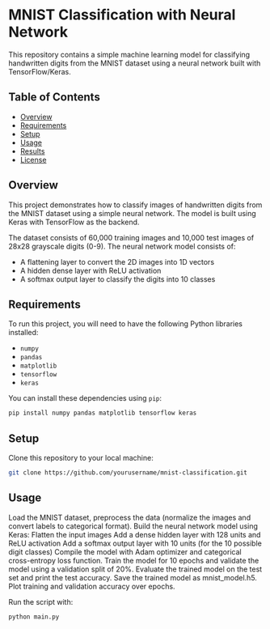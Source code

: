 # MNIST Classification with Neural Network

This repository contains a simple machine learning model for classifying handwritten digits from the MNIST dataset using a neural network built with TensorFlow/Keras.

## Table of Contents

- [Overview](#overview)
- [Requirements](#requirements)
- [Setup](#setup)
- [Usage](#usage)
- [Results](#results)
- [License](#license)

## Overview

This project demonstrates how to classify images of handwritten digits from the MNIST dataset using a simple neural network. The model is built using Keras with TensorFlow as the backend.

The dataset consists of 60,000 training images and 10,000 test images of 28x28 grayscale digits (0-9). The neural network model consists of:
- A flattening layer to convert the 2D images into 1D vectors
- A hidden dense layer with ReLU activation
- A softmax output layer to classify the digits into 10 classes

## Requirements

To run this project, you will need to have the following Python libraries installed:

- `numpy`
- `pandas`
- `matplotlib`
- `tensorflow`
- `keras`

You can install these dependencies using `pip`:

```bash
pip install numpy pandas matplotlib tensorflow keras
```

## Setup
Clone this repository to your local machine:
```bash
git clone https://github.com/yourusername/mnist-classification.git
```


## Usage
Load the MNIST dataset, preprocess the data (normalize the images and convert labels to categorical format).
Build the neural network model using Keras:
Flatten the input images
Add a dense hidden layer with 128 units and ReLU activation
Add a softmax output layer with 10 units (for the 10 possible digit classes)
Compile the model with Adam optimizer and categorical cross-entropy loss function.
Train the model for 10 epochs and validate the model using a validation split of 20%.
Evaluate the trained model on the test set and print the test accuracy.
Save the trained model as mnist_model.h5.
Plot training and validation accuracy over epochs.

Run the script with:
```bash
python main.py
```
